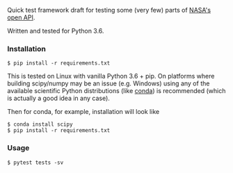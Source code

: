 Quick test framework draft for testing some (very few) parts of 
[NASA's open API](https://api.nasa.gov/index.html#getting-started).

Written and tested for Python 3.6.

### Installation

    $ pip install -r requirements.txt

This is tested on Linux with vanilla Python 3.6 + pip. 
On platforms where building scipy/numpy may be an issue (e.g. Windows)
using any of the available scientific Python distributions 
(like [conda](https://conda.io/miniconda.html)) is recommended 
(which is actually a good idea in any case).

Then for conda, for example, installation will look like

    $ conda install scipy
    $ pip install -r requirements.txt

### Usage

    $ pytest tests -sv
